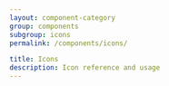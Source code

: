 ```yaml
---
layout: component-category
group: components
subgroup: icons
permalink: /components/icons/

title: Icons
description: Icon reference and usage
---
```

